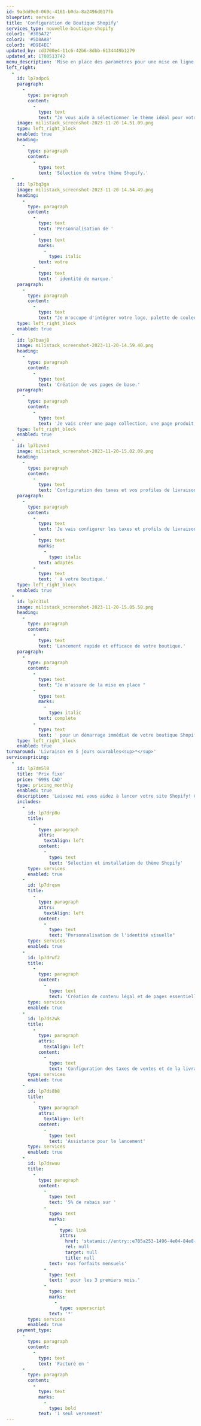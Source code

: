 ```yaml
---
id: 9a3dd9e8-069c-4161-b0da-8a2496d017fb
blueprint: service
title: 'Configuration de Boutique Shopify'
services_type: nouvelle-boutique-shopify
color1: '#305A72'
color2: '#5D8AA8'
color3: '#D9E4EC'
updated_by: cd3700e4-11c6-42b6-8dbb-6134449b1279
updated_at: 1700513742
menu_description: 'Mise en place des paramètres pour une mise en ligne facile.'
left_right:
  -
    id: lp7adpc6
    paragraph:
      -
        type: paragraph
        content:
          -
            type: text
            text: "Je vous aide à sélectionner le thème idéal pour votre marque et l'installer. Les thèmes payants sont au frais du client."
    image: milistack_screenshot-2023-11-20-14.51.09.png
    type: left_right_block
    enabled: true
    heading:
      -
        type: paragraph
        content:
          -
            type: text
            text: 'Sélection de votre thème Shopify.'
  -
    id: lp7bq3ga
    image: milistack_screenshot-2023-11-20-14.54.49.png
    heading:
      -
        type: paragraph
        content:
          -
            type: text
            text: 'Personnalisation de '
          -
            type: text
            marks:
              -
                type: italic
            text: votre
          -
            type: text
            text: ' identité de marque.'
    paragraph:
      -
        type: paragraph
        content:
          -
            type: text
            text: "Je m'occupe d'intégrer votre logo, palette de couleurs et typographie personnalisée."
    type: left_right_block
    enabled: true
  -
    id: lp7buaj8
    image: milistack_screenshot-2023-11-20-14.59.40.png
    heading:
      -
        type: paragraph
        content:
          -
            type: text
            text: 'Création de vos pages de base.'
    paragraph:
      -
        type: paragraph
        content:
          -
            type: text
            text: 'Je vais créer une page collection, une page produit, vos pages légales. et mettre en place votre panier.'
    type: left_right_block
    enabled: true
  -
    id: lp7bzvn4
    image: milistack_screenshot-2023-11-20-15.02.09.png
    heading:
      -
        type: paragraph
        content:
          -
            type: text
            text: 'Configuration des taxes et vos profiles de livraisons.'
    paragraph:
      -
        type: paragraph
        content:
          -
            type: text
            text: 'Je vais configurer les taxes et profils de livraison '
          -
            type: text
            marks:
              -
                type: italic
            text: adaptés
          -
            type: text
            text: ' à votre boutique.'
    type: left_right_block
    enabled: true
  -
    id: lp7c31ul
    image: milistack_screenshot-2023-11-20-15.05.58.png
    heading:
      -
        type: paragraph
        content:
          -
            type: text
            text: 'Lancement rapide et efficace de votre boutique.'
    paragraph:
      -
        type: paragraph
        content:
          -
            type: text
            text: "Je m'assure de la mise en place "
          -
            type: text
            marks:
              -
                type: italic
            text: complète
          -
            type: text
            text: ' pour un démarrage immédiat de votre boutique Shopify.'
    type: left_right_block
    enabled: true
turnaround: 'Livraison en 5 jours ouvrables<sup>*</sup>'
servicespricing:
  -
    id: lp7dm5l8
    title: 'Prix fixe'
    price: '699$ CAD'
    type: pricing_monthly
    enabled: true
    description: 'Laissez moi vous aidez à lancer votre site Shopify! Ce service inclus:'
    includes:
      -
        id: lp7drp8u
        title:
          -
            type: paragraph
            attrs:
              textAlign: left
            content:
              -
                type: text
                text: 'Sélection et installation de thème Shopify'
        type: services
        enabled: true
      -
        id: lp7drqsm
        title:
          -
            type: paragraph
            attrs:
              textAlign: left
            content:
              -
                type: text
                text: "Personnalisation de l'identité visuelle"
        type: services
        enabled: true
      -
        id: lp7drwf2
        title:
          -
            type: paragraph
            content:
              -
                type: text
                text: 'Création de contenu légal et de pages essentielles'
        type: services
        enabled: true
      -
        id: lp7ds2wk
        title:
          -
            type: paragraph
            attrs:
              textAlign: left
            content:
              -
                type: text
                text: 'Configuration des taxes de ventes et de la livraison.'
        type: services
        enabled: true
      -
        id: lp7ds8b8
        title:
          -
            type: paragraph
            attrs:
              textAlign: left
            content:
              -
                type: text
                text: 'Assistance pour le lancement'
        type: services
        enabled: true
      -
        id: lp7dswuu
        title:
          -
            type: paragraph
            content:
              -
                type: text
                text: '5% de rabais sur '
              -
                type: text
                marks:
                  -
                    type: link
                    attrs:
                      href: 'statamic://entry::e785a253-1496-4e04-84e8-5162700ba43b'
                      rel: null
                      target: null
                      title: null
                text: 'nos forfaits mensuels'
              -
                type: text
                text: ' pour les 3 premiers mois.'
              -
                type: text
                marks:
                  -
                    type: superscript
                text: '*'
        type: services
        enabled: true
    payment_type:
      -
        type: paragraph
        content:
          -
            type: text
            text: 'Facturé en '
      -
        type: paragraph
        content:
          -
            type: text
            marks:
              -
                type: bold
            text: '1 seul versement'
---
```

